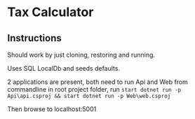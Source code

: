 # Tax Calculator

## Instructions
Should work by just cloning, restoring and running.

Uses SQL LocalDb and seeds defaults.

2 applications are present, both need to run Api and Web
from commandline in root project folder, run <code>start dotnet run -p Api\api.csproj && start dotnet run -p Web\web.csproj</code>

Then browse to localhost:5001
